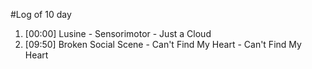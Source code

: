 #Log of 10 day

1. [00:00] Lusine - Sensorimotor - Just a Cloud
1. [09:50] Broken Social Scene - Can't Find My Heart - Can't Find My Heart
